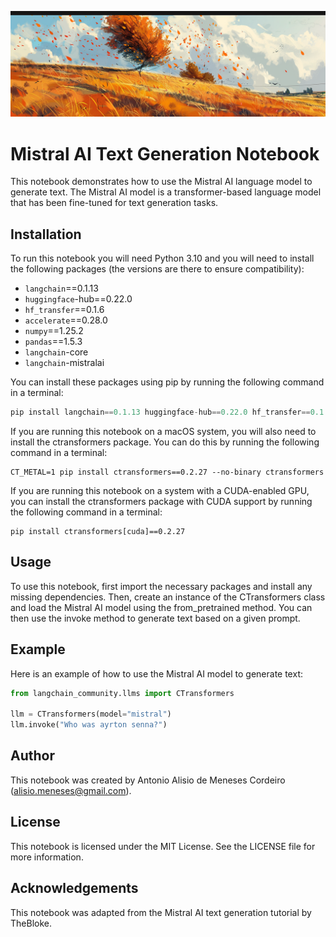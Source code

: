 ![mistral wind](./mistral_wind.png)

# Mistral AI Text Generation Notebook

This notebook demonstrates how to use the Mistral AI language model to generate text. The Mistral AI model is a transformer-based language model that has been fine-tuned for text generation tasks.

## Installation

To run this notebook you will need Python 3.10 and you will need to install the following packages (the versions are there to ensure compatibility):

* `langchain`==0.1.13
* `huggingface`-hub==0.22.0
* `hf_transfer`==0.1.6
* `accelerate`==0.28.0
* `numpy`==1.25.2
* `pandas`==1.5.3
* `langchain`-core
* `langchain`-mistralai

You can install these packages using pip by running the following command in a terminal:

```python
pip install langchain==0.1.13 huggingface-hub==0.22.0 hf_transfer==0.1.6 accelerate==0.28.0 numpy==1.25.2 pandas==1.5.3 langchain-core langchain-mistralai
```

If you are running this notebook on a macOS system, you will also need to install the ctransformers package. You can do this by running the following command in a terminal:

```
CT_METAL=1 pip install ctransformers==0.2.27 --no-binary ctransformers
```

If you are running this notebook on a system with a CUDA-enabled GPU, you can install the ctransformers package with CUDA support by running the following command in a terminal:

```
pip install ctransformers[cuda]==0.2.27
```

## Usage

To use this notebook, first import the necessary packages and install any missing dependencies. Then, create an instance of the CTransformers class and load the Mistral AI model using the from_pretrained method. You can then use the invoke method to generate text based on a given prompt.

## Example

Here is an example of how to use the Mistral AI model to generate text:

```python
from langchain_community.llms import CTransformers

llm = CTransformers(model="mistral")
llm.invoke("Who was ayrton senna?")
```

## Author

This notebook was created by Antonio Alisio de Meneses Cordeiro (alisio.meneses@gmail.com).

## License

This notebook is licensed under the MIT License. See the LICENSE file for more information.

## Acknowledgements

This notebook was adapted from the Mistral AI text generation tutorial by TheBloke.
